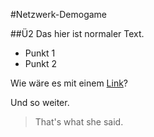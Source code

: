 #Netzwerk-Demogame


##Ü2
Das hier ist normaler Text.

- Punkt 1
- Punkt 2

Wie wäre es mit einem [Link](http://engine-alpha.org)?

Und so weiter.


> That's what she said.
